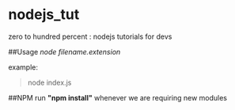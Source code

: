 # nodejs_tut
zero to hundred percent : nodejs tutorials for devs

##Usage
_node filename.extension_

example:

> node index.js

##NPM
run __"npm install"__
whenever we are requiring new modules


